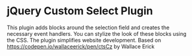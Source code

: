 # jQuery Custom Select Plugin
This plugin adds blocks around the selection field and creates the necessary event handlers. You can stylize the look of these blocks using the CSS. The plugin simplifies website development.
Based on https://codepen.io/wallaceerick/pen/ctsCz by Wallace Erick
